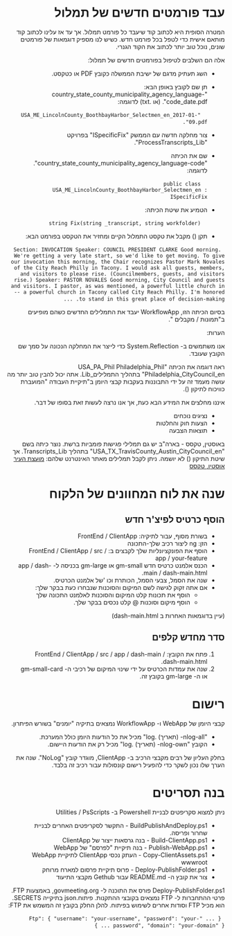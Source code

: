 <!-- Do not edit this file. It was translated by Google. -->
<h1 style=";text-align:right;direction:rtl"> עבד פורמטים חדשים של תמלול </h1><p style=";text-align:right;direction:rtl"> המטרה הסופית היא לכתוב קוד שיעבד כל פורמט תמלול. אך עד אז עלינו לכתוב קוד מותאם אישית כדי לטפל בכל פורמט חדש. כשיש לנו מספיק דוגמאות של פורמטים שונים, נוכל טוב יותר לכתוב את הקוד הגנרי. </p>
<p style=";text-align:right;direction:rtl"> אלה הם השלבים לטיפול בפורמטים חדשים של תמלול: </p>
<ul style=";text-align:right;direction:rtl"><li style=";text-align:right;direction:rtl"><p style=";text-align:right;direction:rtl"> השג תעתיק מדגם של ישיבת הממשלה כקובץ PDF או כטקסט. </p>
</li><li style=";text-align:right;direction:rtl"><p style=";text-align:right;direction:rtl"> תן שם לקובץ באופן הבא: "country_state_county_municipality_agency_language-code_date.pdf". (או .txt) לדוגמה: </p>
<pre style=";text-align:right;direction:rtl"> <code> "USA_ME_LincolnCounty_BoothbayHarbor_Selectmen_en_2017-01-09.pdf".</code> </pre></li><li style=";text-align:right;direction:rtl"><p style=";text-align:right;direction:rtl"> צור מחלקה חדשה עם הממשק "ISpecificFix" בפרויקט "ProcessTranscripts_Lib". </p>
</li><li style=";text-align:right;direction:rtl"><p style=";text-align:right;direction:rtl"> שם את הכיתה "country_state_county_municipality_agency_language-code". לדוגמה: </p>
<pre style=";text-align:right;direction:rtl"> <code> public class USA_ME_LincolnCounty_BoothbayHarbor_Selectmen_en : ISpecificFix</code> </pre></li><li style=";text-align:right;direction:rtl"><p style=";text-align:right;direction:rtl"> הטמיע את שיטת הכיתה: </p>
<pre style=";text-align:right;direction:rtl"> <code> string Fix(string _transcript, string workfolder)</code> </pre></li><li style=";text-align:right;direction:rtl"><p style=";text-align:right;direction:rtl"> תקן () מקבל את טקסט התמלול הקיים ומחזיר את הטקסט בפורמט הבא: </p>
</li>
</ul><pre style=";text-align:right;direction:rtl"> <code>Section: INVOCATION Speaker: COUNCIL PRESIDENT CLARKE Good morning. We&#39;re getting a very late start, so we&#39;d like to get moving. To give our invocation this morning, the Chair recognizes Pastor Mark Novales of the City Reach Philly in Tacony. I would ask all guests, members, and visitors to please rise. (Councilmembers, guests, and visitors rise.) Speaker: PASTOR NOVALES Good morning, City Council and guests and visitors. I pastor, as was mentioned, a powerful little church in -- a powerful church in Tacony called City Reach Philly. I&#39;m honored to stand in this great place of decision-making. ...</code> </pre><p style=";text-align:right;direction:rtl"> בסיום הכיתה הזו, WorkflowApp יעבד את התמלילים החדשים כשהם מופיעים ב"תמונות / מקבלים ". </p>
<p style=";text-align:right;direction:rtl"> הערות: </p>
<p style=";text-align:right;direction:rtl"> אנו משתמשים ב- System.Reflection כדי לייצר את המחלקה הנכונה על סמך שם הקובץ שעובד. </p>
<p style=";text-align:right;direction:rtl"> ראה דוגמה את הכיתה "USA_PA_Phil Philadelphia_Phil Philadelphia_CityCouncil_en" בתהליך התמלילים_Lib. אתה יכול להבין טוב יותר מה עושה מעמד זה על ידי התבוננות בעקבות קבצי היומן ב"תיקיית העבודה "המועברת כוויכוח לתיקון (). </p>
<p style=";text-align:right;direction:rtl"> איננו מחלצים את המידע הבא כעת, אך אנו נרצה לעשות זאת בסופו של דבר. </p>
<ul style=";text-align:right;direction:rtl"><li style=";text-align:right;direction:rtl"> נציגים נוכחים </li><li style=";text-align:right;direction:rtl"> הצעות חוק והחלטות </li><li style=";text-align:right;direction:rtl"> תוצאות הצבעה </li>
</ul><p style=";text-align:right;direction:rtl"> באוסטין, טקסס - בארה"ב יש גם תמלילי פגישות פומביות ברשת. נוצר כיתה בשם "USA_TX_TravisCounty_Austin_CityCouncil_en" בתהליך Transcripts_Lib. אך שיטת התיקון () לא יושמה. ניתן לקבל תמלילים מאתר האינטרנט שלהם: <a href="https://www.austintexas.gov/department/city-council/council/council_meeting_info_center.htm">מועצת העיר אוסטין, טקסס</a> </p>
<h1 style=";text-align:right;direction:rtl"> שנה את לוח המחוונים של הלקוח </h1><h2 style=";text-align:right;direction:rtl"> הוסף כרטיס לפיצ&#39;ר חדש </h2><ul style=";text-align:right;direction:rtl"><li style=";text-align:right;direction:rtl"> בשורת מסוף, עבור לתיקיה: FrontEnd / ClientApp </li><li style=";text-align:right;direction:rtl"> הזן: ng ליצור רכיב שלך-התכונה </li><li style=";text-align:right;direction:rtl"> הוסף את הפונקציונליות שלך לקבצים ב: FrontEnd / ClientApp / src / app / your-feature </li><li style=";text-align:right;direction:rtl"> הכנס אלמנט כרטיס חדש gm-small או gm-large בכניסה ל- app / dash-main / dash-main.html. </li><li style=";text-align:right;direction:rtl"> שנה את הסמל, צבעי הסמל, הכותרת וכו &#39;של אלמנט הכרטיס. </li><li style=";text-align:right;direction:rtl"> אם אתה זקוק לגישה לשם המיקום והסוכנות שנבחרו כעת בבקר שלך: <ul style=";text-align:right;direction:rtl"><li style=";text-align:right;direction:rtl"> הוסף את תכונות קלט המיקום והסוכנות לאלמנט התכונה שלך </li><li style=";text-align:right;direction:rtl"> הוסף מיקום וסוכנות @ קלט נכסים בבקר שלך. </li>
</ul></li>
</ul><p style=";text-align:right;direction:rtl"> (עיין בדוגמאות האחרות ב dash-main.html) </p>
<h2 style=";text-align:right;direction:rtl"> סדר מחדש קלפים </h2><ol style=";text-align:right;direction:rtl"><li style=";text-align:right;direction:rtl"> פתח את הקובץ: FrontEnd / ClientApp / src / app / dash-main / dash-main.html. </li><li style=";text-align:right;direction:rtl"> שנה את עמדות הכרטיס על ידי שינוי המיקום של רכיבי ה- gm-small-card או ה- gm-large בקובץ זה. </li></ol><h1 style=";text-align:right;direction:rtl"> רישום </h1><p style=";text-align:right;direction:rtl"> קבצי היומן של WebApp ו- WorkflowApp נמצאים בתיקיה "יומנים" בשורש הפיתרון. </p>
<ul style=";text-align:right;direction:rtl"><li style=";text-align:right;direction:rtl"> "nlog-all- (תאריך) .log" מכיל את כל הודעות היומן כולל המערכת. </li><li style=";text-align:right;direction:rtl"> הקובץ "nlog-own- (תאריך) .log" מכיל רק את הודעות היישום. </li>
</ul><p style=";text-align:right;direction:rtl"> בחלק העליון של רבים מקבצי הרכיב ב- ClientApp, מוגדר קובץ "NoLog". שנה את הערך שלו נכון לשקר כדי להפעיל רישום קונסולות עבור רכיב זה בלבד. </p>
<h1 style=";text-align:right;direction:rtl"> בנה תסריטים </h1><p style=";text-align:right;direction:rtl"> ניתן למצוא סקריפטים לבניית Powershell ב- Utilities / PsScripts </p>
<ul style=";text-align:right;direction:rtl"><li style=";text-align:right;direction:rtl"> BuildPublishAndDeploy.ps1 - התקשר לסקריפטים האחרים לבניית שחרור ופריסה. </li><li style=";text-align:right;direction:rtl"> Build-ClientApp.ps1 - בנה גרסאות ייצור של ClientApp </li><li style=";text-align:right;direction:rtl"> Publish-WebApp.ps1 - בנה תיקיית "לפרסם" של WebApp </li><li style=";text-align:right;direction:rtl"> Copy-ClientAssets.ps1 - העתק נכסי ClientApp לתיקיית WebApp wwwroot </li><li style=";text-align:right;direction:rtl"> Deploy-PublishFolder.ps1 - פרוס תיקיית פרסום למארח מרוחק </li><li style=";text-align:right;direction:rtl"> צור את קובץ ה- README.md עבור Gethub מקבצי התיעוד </li>
</ul><p style=";text-align:right;direction:rtl"> Deploy-PublishFolder.ps1 פורס את התוכנה ל- govmeeting.org, באמצעות FTP. פרטי ההתחברות ל- FTP נמצאים בקובצי ההתקנות. פיתוח.json בתיקייה SECRETS. הוא מכיל FTP וסודות אחרים לשימוש בפיתוח. להלן החלק בקובץ זה המשמש את FTP: </p>
<pre style=";text-align:right;direction:rtl"> <code>{ ... "Ftp": { "username": "your-username", "password": "your-password", "domain": "your-domain" } ... }</code> </pre>
